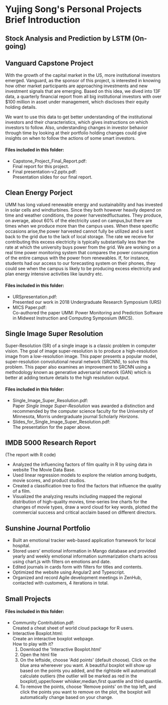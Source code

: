 Yujing Song's Personal Projects Brief Introduction
======================
## Stock Analysis and Prediction by LSTM (On-going)

## Vanguard Capstone Project
With the growth of the capital market in the US, more institutional investors emerged. Vanguard, as the sponsor
of this project, is interested in knowing how other market participants are approaching investments and new
investment signals that are emerging. Based on this idea, we dived into 13F data, a quarterly financial report from
all big institutional investors with over $100 million in asset under management, which discloses their equity
holding details.<br>

We want to use this data to get better understanding of the institutional investors and their characteristics, which
gives instructions on which investors to follow. Also, understanding changes in investor behavior through time
by looking at their portfolio holding changes could give insights on when to follow the actions of some smart
investors.<br>

#### Files included in this folder:
* Capstone_Project_Final_Report.pdf: <br>
Final report for this project.
* Final presentation-v2.pptx.pdf:<br>
Presentation slides for our final report.


## Clean Energy Porject
UMM has long valued renewable energy and sustainability and has invested in solar cells and windturbines. 
Since they both however heavily depend on time and weather conditions, the power harvestedfluctuates. 
They produce, on average, about 60% of the electricity used on campus,but there are times when we produce more than the campus uses. When these specific occasions arise,the power harvested
cannot fully be utilized and is sent back to the grid due to the lack of local storage. 
The rate we receive for contributing this excess electricity is typically substantially less than the rate at which the university buys power from the grid. 
We are working on a real time power monitoring system that compares the power consumption of the entire campus with the power from renewables. If, for instance, students had our
access to our forecasting system on their phones, they could see when the campus is likely to be producing excess electricity and plan energy intensive activities like laundry etc.

#### Files included in this folder:
* URSpresentation.pdf:<br>
Presented our work in 2018 Undergraduate Research Symposium (URS)<br>
* MICS Paper.pdf:<br>
Co-authored the paper UMM: Power Monitoring and Prediction Software in Midwest Instruction and Computing Symposium (MICS).<br>

## Single Image Super Resolution
Super-Resolution (SR) of a single image is a classic problem in computer vision. 
The goal of image super-resolution is to produce a high-resolution image from a low-resolution image. 
This paper presents a popular model, super-resolution convolutional neural network (SRCNN), to solve this problem. 
This paper also examines an improvement to SRCNN using a methodology known as generative adversarial network (GAN) which is better at adding texture details to the
high resolution output.

#### Files included in this folder:
* Single_Image_Super_Resolution.pdf:<br>
Paper *Single Image Super-Resolution* was awarded a distinction and recommended by the computer science faculty for the University of Minnesota, Morris undergraduate journal Scholarly *Horizons*.<br>
* Slides_for_Single_Image_Super_Resolution.pdf:<br>
The presentation for the paper above.<br>

## IMDB 5000 Research Report
(The report with R code)<br>
* Analyzed the influencing factors of film quality in R by using data in website The Movie Data Base.<br>
* Used linear regression models to explore the relation among budgets, movie scores, and product studios.<br>
* Created a classification tree to find the factors that influence the quality of a film.<br>
* Visualized the analyzing results including mapped the regional distribution of high-quality movies, time-series line charts for the changes of movie types, draw a word cloud for key words, plotted the commercial success and critical acclaim based on different directors.<br>


## Sunshine Journal Portfolio
* Built an emotional tracker web-based application framework for local hospital.<br>
* Stored users’ emotional information in Mango database and provided yearly and weekly emotional information summarization charts across using chart.js with filters on emotions and date.<br>
* Edited journals in cards form with filters for titles and contents.<br>
* Optimized the website using Angular2 and Typescript.<br>
* Organized and record Agile development meetings in ZenHub, contacted with customers, 4 iterations in total.<br>

## Small Projects
#### Files included in this folder:
* Community Contritubtion.pdf:<br>
Created a cheat sheet of world cloud package for R users.<br>
* Interactive Boxplot.html:<br>
Create an interactive boxplot webpage.<br>
How to play with it?
  1. Download the 'Interactive Boxplot.html'
  2. Open the html file
  3. On the leftside, choose 'Add points' (default choose). Click on the blue area whereever you want. A beautiful boxplot will show up based on the points you added, and the rightside will automaticall calculate outliers (the outlier will be marked as red in the boxplot),upper/lower whisker,median,first quantile and third quantile.
  4. To remove the points, choose 'Remove points' on the top left, and click the points you want to remove on the plot, the boxplot will automatically change based on your change.
